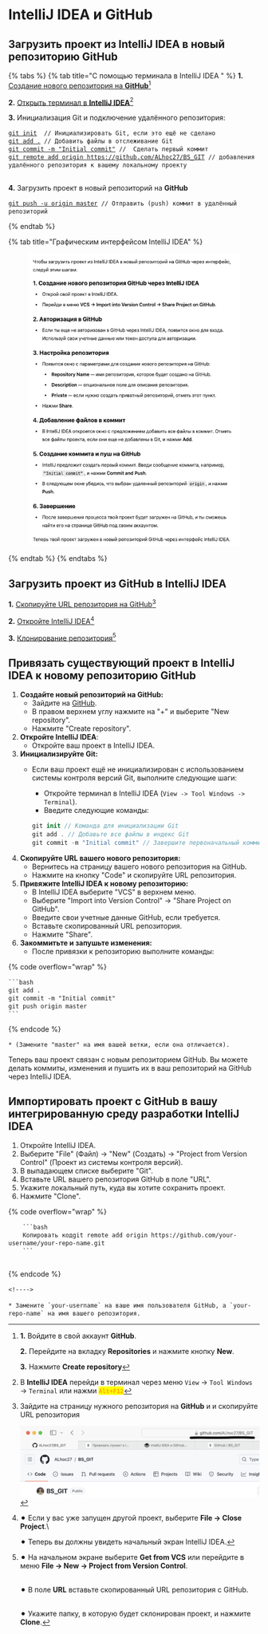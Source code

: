 # IntelliJ IDEA и GitHub

## Загрузить проект из IntelliJ IDEA в новый репозиторию GitHub

{% tabs %}
{% tab title="С помощью терминала в IntelliJ IDEA " %}
**1.** [Создание нового репозитория на **GitHub**](#user-content-fn-1)[^1]

**2.** [Открыть терминал в **IntelliJ IDEA**](#user-content-fn-2)[^2]

**3.** Инициализация Git и подключение удалённого репозитория:

<pre class="language-bash" data-full-width="true"><code class="lang-bash"><a data-footnote-ref href="#user-content-fn-3">git init</a>  // Инициализировать Git, если это ещё не сделано
<a data-footnote-ref href="#user-content-fn-4">git add .</a> // Добавить файлы в отслеживание Git
<a data-footnote-ref href="#user-content-fn-5">git commit -m "Initial commit"</a> //  Сделать первый коммит
<a data-footnote-ref href="#user-content-fn-6">git remote add origin https://github.com/ALhoc27/BS_GIT</a> // добавления удалённого репозитория к вашему локальному проекту

</code></pre>

**4.** Загрузить проект в новый репозиторий на **GitHub**

<pre class="language-bash"><code class="lang-bash"><a data-footnote-ref href="#user-content-fn-7">git push -u origin master</a> // Отправить (push) коммит в удалённый репозиторий
</code></pre>
{% endtab %}

{% tab title="Графическим интерфейсом IntelliJ IDEA" %}
<figure><img src=".gitbook/assets/Снимок экрана 2024-09-22 в 13.16.23.png" alt=""><figcaption></figcaption></figure>
{% endtab %}
{% endtabs %}

## Загрузить проект из GitHub в IntelliJ IDEA

**1.** [Скопируйте URL репозитория на GitHub](#user-content-fn-8)[^8]

**2.** [Откройте IntelliJ IDEA](#user-content-fn-9)[^9]

**3.** [Клонирование репозитория](#user-content-fn-10)[^10]

## Привязать существующий проект в IntelliJ IDEA к новому репозиторию GitHub

1. **Создайте новый репозиторий на GitHub:**
   * Зайдите на [GitHub](https://github.com/).
   * В правом верхнем углу нажмите на "+" и выберите "New repository".
   * Нажмите "Create repository".
2. **Откройте IntelliJ IDEA**:
   * Откройте ваш проект в IntelliJ IDEA.
3. **Инициализируйте Git:**
   *   Если ваш проект ещё не инициализирован с использованием системы контроля версий Git, выполните следующие шаги:

       * Откройте терминал в IntelliJ IDEA (`View -> Tool Windows -> Terminal`).
       * Введите следующие команды:

       ```swift
       git init // Команда для инициализации Git
       git add . // Добавьте все файлы в индекс Git
       git commit -m "Initial commit" // Завершите первоначальный коммит
       ```
4. **Скопируйте URL вашего нового репозитория:**
   * Вернитесь на страницу вашего нового репозитория на GitHub.
   * Нажмите на кнопку "Code" и скопируйте URL репозитория.
5. **Привяжите IntelliJ IDEA к новому репозиторию:**
   * В IntelliJ IDEA выберите "VCS" в верхнем меню.
   * Выберите "Import into Version Control" -> "Share Project on GitHub".
   * Введите свои учетные данные GitHub, если требуется.
   * Вставьте скопированный URL репозитория.
   * Нажмите "Share".
6. **Закоммитьте и запушьте изменения:**
   * После привязки к репозиторию выполните команды:

{% code overflow="wrap" %}
````
```bash
git add .
git commit -m "Initial commit"
git push origin master
```
````
{% endcode %}

```
* (Замените "master" на имя вашей ветки, если она отличается).
```

Теперь ваш проект связан с новым репозиторием GitHub. Вы можете делать коммиты, изменения и пушить их в ваш репозиторий на GitHub через IntelliJ IDEA.

## Импортировать проект с GitHub в вашу интегрированную среду разработки IntelliJ IDEA

1. Откройте IntelliJ IDEA.
2. Выберите "File" (Файл) -> "New" (Создать) -> "Project from Version Control" (Проект из системы контроля версий).
3. В выпадающем списке выберите "Git".
4. Вставьте URL вашего репозитория GitHub в поле "URL".
5. Укажите локальный путь, куда вы хотите сохранить проект.
6. Нажмите "Clone".

{% code overflow="wrap" %}
````
    ```bash
    Копировать кодgit remote add origin https://github.com/your-username/your-repo-name.git
    ```
    
````
{% endcode %}

```
<!---->

* Замените `your-username` на ваше имя пользователя GitHub, а `your-repo-name` на имя вашего репозитория.
```

[^1]: **1.** Войдите в свой аккаунт **GitHub**.

    **2.** Перейдите на вкладку **Repositories** и нажмите кнопку **New**.

    **3.** Нажмите **Create repository**

[^2]: В **IntelliJ IDEA** перейди в терминал через меню `View` → `Tool Windows` → `Terminal` или нажми <mark style="color:orange;">**`Alt+F12`**</mark>

[^3]: **IntelliJ IDEA** поддерживает множество систем контроля версий (VCS), и для того чтобы работать с **Git**, нужно его инициализировать. \
    Это создаст папку `.git`, которая будет отслеживать изменения в проекте.

[^4]: **Git** отслеживает только те файлы, которые были явно добавлены в систему контроля версий. \
    Этим шагом вы добавляете все файлы в индексацию для следующего коммита.

[^5]: Коммит фиксирует текущую версию файлов в проекте

[^6]: [Скопируйте URL репозитория на GitHub](#user-content-fn-11)[^11]\


    `git remote add` — это команда Git, которая позволяет добавить новый удалённый репозиторий в ваш проект.

    `origin` — это имя удалённого репозитория, которое присваивается по умолчанию. Это просто ярлык, который используется для того, чтобы ссылаться на удалённый репозиторий. Вместо того, чтобы каждый раз указывать полный URL репозитория, вы можете использовать это имя. Обычно `origin` используется для обозначения основного репозитория, с которым вы работаете. (удалённый репозиторий назвать можно как угодно)

[^7]: Команда `-u origin master` задаёт ветку `master` как основную для отправки изменений. В будущем, для пуша будет достаточно использовать просто команду `git push`.

[^8]: Зайдите на страницу нужного репозитория на **GitHub** и и скопируйте URL репозитория

    <img src=".gitbook/assets/Снимок экрана 2024-09-18 в 13.47.24.png" alt="" data-size="original">

[^9]: ⚫︎ Если у вас уже запущен другой проект, выберите **File → Close Project**.\\

    ⚫︎ Теперь вы должны увидеть начальный экран IntelliJ IDEA.

[^10]: ⚫︎ На начальном экране выберите **Get from VCS** или перейдите в меню **File → New → Project from Version Control**.

    \
    ⚫︎ В поле **URL** вставьте скопированный URL репозитория с GitHub.

    \
    ⚫︎ Укажите папку, в которую будет склонирован проект, и нажмите **Clone**.
